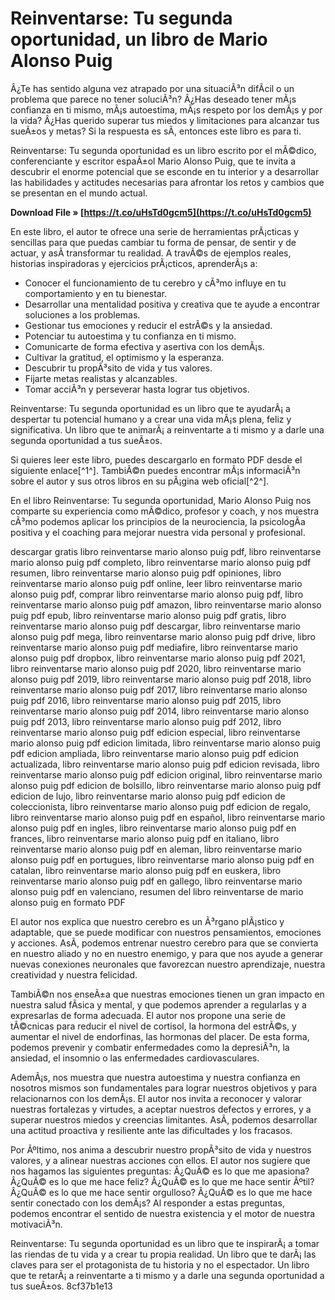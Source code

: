 # Reinventarse: Tu segunda oportunidad, un libro de Mario Alonso Puig
 
Â¿Te has sentido alguna vez atrapado por una situaciÃ³n difÃ­cil o un problema que parece no tener soluciÃ³n? Â¿Has deseado tener mÃ¡s confianza en ti mismo, mÃ¡s autoestima, mÃ¡s respeto por los demÃ¡s y por la vida? Â¿Has querido superar tus miedos y limitaciones para alcanzar tus sueÃ±os y metas? Si la respuesta es sÃ­, entonces este libro es para ti.
 
Reinventarse: Tu segunda oportunidad es un libro escrito por el mÃ©dico, conferenciante y escritor espaÃ±ol Mario Alonso Puig, que te invita a descubrir el enorme potencial que se esconde en tu interior y a desarrollar las habilidades y actitudes necesarias para afrontar los retos y cambios que se presentan en el mundo actual.
 
**Download File » [https://t.co/uHsTd0gcm5](https://t.co/uHsTd0gcm5)**


 
En este libro, el autor te ofrece una serie de herramientas prÃ¡cticas y sencillas para que puedas cambiar tu forma de pensar, de sentir y de actuar, y asÃ­ transformar tu realidad. A travÃ©s de ejemplos reales, historias inspiradoras y ejercicios prÃ¡cticos, aprenderÃ¡s a:
 
- Conocer el funcionamiento de tu cerebro y cÃ³mo influye en tu comportamiento y en tu bienestar.
- Desarrollar una mentalidad positiva y creativa que te ayude a encontrar soluciones a los problemas.
- Gestionar tus emociones y reducir el estrÃ©s y la ansiedad.
- Potenciar tu autoestima y tu confianza en ti mismo.
- Comunicarte de forma efectiva y asertiva con los demÃ¡s.
- Cultivar la gratitud, el optimismo y la esperanza.
- Descubrir tu propÃ³sito de vida y tus valores.
- Fijarte metas realistas y alcanzables.
- Tomar acciÃ³n y perseverar hasta lograr tus objetivos.

Reinventarse: Tu segunda oportunidad es un libro que te ayudarÃ¡ a despertar tu potencial humano y a crear una vida mÃ¡s plena, feliz y significativa. Un libro que te animarÃ¡ a reinventarte a ti mismo y a darle una segunda oportunidad a tus sueÃ±os.
 
Si quieres leer este libro, puedes descargarlo en formato PDF desde el siguiente enlace[^1^]. TambiÃ©n puedes encontrar mÃ¡s informaciÃ³n sobre el autor y sus otros libros en su pÃ¡gina web oficial[^2^].
  
En el libro Reinventarse: Tu segunda oportunidad, Mario Alonso Puig nos comparte su experiencia como mÃ©dico, profesor y coach, y nos muestra cÃ³mo podemos aplicar los principios de la neurociencia, la psicologÃ­a positiva y el coaching para mejorar nuestra vida personal y profesional.
 
descargar gratis libro reinventarse mario alonso puig pdf,  libro reinventarse mario alonso puig pdf completo,  libro reinventarse mario alonso puig pdf resumen,  libro reinventarse mario alonso puig pdf opiniones,  libro reinventarse mario alonso puig pdf online,  leer libro reinventarse mario alonso puig pdf,  comprar libro reinventarse mario alonso puig pdf,  libro reinventarse mario alonso puig pdf amazon,  libro reinventarse mario alonso puig pdf epub,  libro reinventarse mario alonso puig pdf gratis,  libro reinventarse mario alonso puig pdf descargar,  libro reinventarse mario alonso puig pdf mega,  libro reinventarse mario alonso puig pdf drive,  libro reinventarse mario alonso puig pdf mediafire,  libro reinventarse mario alonso puig pdf dropbox,  libro reinventarse mario alonso puig pdf 2021,  libro reinventarse mario alonso puig pdf 2020,  libro reinventarse mario alonso puig pdf 2019,  libro reinventarse mario alonso puig pdf 2018,  libro reinventarse mario alonso puig pdf 2017,  libro reinventarse mario alonso puig pdf 2016,  libro reinventarse mario alonso puig pdf 2015,  libro reinventarse mario alonso puig pdf 2014,  libro reinventarse mario alonso puig pdf 2013,  libro reinventarse mario alonso puig pdf 2012,  libro reinventarse mario alonso puig pdf edicion especial,  libro reinventarse mario alonso puig pdf edicion limitada,  libro reinventarse mario alonso puig pdf edicion ampliada,  libro reinventarse mario alonso puig pdf edicion actualizada,  libro reinventarse mario alonso puig pdf edicion revisada,  libro reinventarse mario alonso puig pdf edicion original,  libro reinventarse mario alonso puig pdf edicion de bolsillo,  libro reinventarse mario alonso puig pdf edicion de lujo,  libro reinventarse mario alonso puig pdf edicion de coleccionista,  libro reinventarse mario alonso puig pdf edicion de regalo,  libro reinventarse mario alonso puig pdf en español,  libro reinventarse mario alonso puig pdf en ingles,  libro reinventarse mario alonso puig pdf en frances,  libro reinventarse mario alonso puig pdf en italiano,  libro reinventarse mario alonso puig pdf en aleman,  libro reinventarse mario alonso puig pdf en portugues,  libro reinventarse mario alonso puig pdf en catalan,  libro reinventarse mario alonso puig pdf en euskera,  libro reinventarse mario alonso puig pdf en gallego,  libro reinventarse mario alonso puig pdf en valenciano,  resumen del libro reinventarse de mario alonso puig en formato PDF
 
El autor nos explica que nuestro cerebro es un Ã³rgano plÃ¡stico y adaptable, que se puede modificar con nuestros pensamientos, emociones y acciones. AsÃ­, podemos entrenar nuestro cerebro para que se convierta en nuestro aliado y no en nuestro enemigo, y para que nos ayude a generar nuevas conexiones neuronales que favorezcan nuestro aprendizaje, nuestra creatividad y nuestra felicidad.
 
TambiÃ©n nos enseÃ±a que nuestras emociones tienen un gran impacto en nuestra salud fÃ­sica y mental, y que podemos aprender a regularlas y a expresarlas de forma adecuada. El autor nos propone una serie de tÃ©cnicas para reducir el nivel de cortisol, la hormona del estrÃ©s, y aumentar el nivel de endorfinas, las hormonas del placer. De esta forma, podemos prevenir y combatir enfermedades como la depresiÃ³n, la ansiedad, el insomnio o las enfermedades cardiovasculares.
 
AdemÃ¡s, nos muestra que nuestra autoestima y nuestra confianza en nosotros mismos son fundamentales para lograr nuestros objetivos y para relacionarnos con los demÃ¡s. El autor nos invita a reconocer y valorar nuestras fortalezas y virtudes, a aceptar nuestros defectos y errores, y a superar nuestros miedos y creencias limitantes. AsÃ­, podemos desarrollar una actitud proactiva y resiliente ante las dificultades y los fracasos.
 
Por Ãºltimo, nos anima a descubrir nuestro propÃ³sito de vida y nuestros valores, y a alinear nuestras acciones con ellos. El autor nos sugiere que nos hagamos las siguientes preguntas: Â¿QuÃ© es lo que me apasiona? Â¿QuÃ© es lo que me hace feliz? Â¿QuÃ© es lo que me hace sentir Ãºtil? Â¿QuÃ© es lo que me hace sentir orgulloso? Â¿QuÃ© es lo que me hace sentir conectado con los demÃ¡s? Al responder a estas preguntas, podemos encontrar el sentido de nuestra existencia y el motor de nuestra motivaciÃ³n.
 
Reinventarse: Tu segunda oportunidad es un libro que te inspirarÃ¡ a tomar las riendas de tu vida y a crear tu propia realidad. Un libro que te darÃ¡ las claves para ser el protagonista de tu historia y no el espectador. Un libro que te retarÃ¡ a reinventarte a ti mismo y a darle una segunda oportunidad a tus sueÃ±os.
 8cf37b1e13
 

